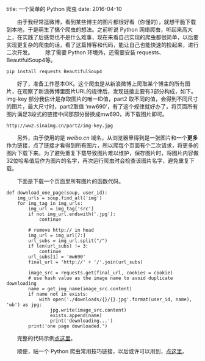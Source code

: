 title: 一个简单的 Python 爬虫
date: 2016-04-10

&emsp;&emsp;由于我经常逛微博，看到某些博主的图片都很好看（你懂的），就想干脆下载到本地，于是萌生了搞个爬虫的想法。之前听说 Python 网络爬虫，听起来高大上，在实践了后感觉也不是什么难事，现在来看自己实现的爬虫都很简单，以后要实现更复杂的爬虫的话，看了这篇博客和代码，能让自己也能快速的捡起来，进行二次开发。
&emsp;&emsp;除了需要 Python 环境外，还需要安装 requests、BeautifulSoup4等。

    pip install requests BeautifulSoup4

&emsp;&emsp;好了，准备工作基本OK。这个爬虫是从新浪微博上爬取某个博主的所有图片，在观察了新浪微博里图片URL的规律后，发现链接主要有3部分构成，如下。img-key 部分我估计是存取图片的唯一ID值，part2 取不同的值，会得到不同尺寸的图片，最大尺寸时，part2取值 ‘mw690’，有了这个规律就好办了，将页面所有图片满足3段式的链接中间那部分替换成mw690，再下载图片即可。


    http://ww2.sinaimg.cn/part2/img-key.jpg

&emsp;&emsp;另外，由于使用的是 *weibo.cn* 域名，从浏览器里得到是一张图片和一个**更多**作为链接，点了链接才看得到所有图片，所以爬每个页面有个二次请求，将更多的图片下载下来。为了避免重复下载导致图片难以维护，保存图片时，将图片内容做32位哈希值后作为图片的名字，再次运行爬虫时会检查该图片名字，避免重复下载。

&emsp;&emsp;下面是下载一个页面里所有图片的函数代码。


    def download_one_page(soup, user_id):
        img_urls = soup.find_all('img')
        for img_tag in img_urls:
            img_url = img_tag['src']
            if not img_url.endswith('.jpg'):
                continue

            # remove http:// in head
            img_url = img_url[7:]
            url_subs = img_url.split("/")
            if len(url_subs) != 3:
                continue
            url_subs[1] = 'mw690'
            final_url = 'http://' + '/'.join(url_subs)

            image_src = requests.get(final_url, cookies = cookie)
            # use hash value as the image name to avoid duplicate downloading
            name = get_img_name(image_src.content)
            if name not in exists:
                with open('./downloads/{}/{}.jpg'.format(user_id, name), 'wb') as jpg:
                    jpg.write(image_src.content)
                    exists.append(name)
                    print('downloading...')
            print('one page downloaded.')


&emsp;&emsp;完整的代码示例[点这里](https://github.com/hsqs/spiders/blob/master/weibo/weibo_miner.py)。

&emsp;&emsp;顺便，贴一个 Python 爬虫常用技巧链接，以后或许可以用到，[点这里](http://my.oschina.net/jhao104/blog/647308?fromerr=KzH2VGaK)。




